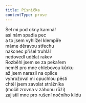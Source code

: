 ```yaml
---
title: Písnička
contentType: prose
---
```


<section>

Šel mi pod okny kamnář  
asi nám spadla pec  
a to jsem vyhlížel klempíře  
máme děravou střechu  
nakonec přišel truhlář  
nedovedl udělat rakev  
Rozběhl jsem se za pekařem  
neměl pro mne chlebovou kůrku  
až jsem narazil na opilce  
vyhrožoval mi opuchlou pěstí  
chtěl jsem zavolat strážníka  
(močil zrovna v záhonu růží)  
zajistil mne pro rušení nočního klidu

</section>
